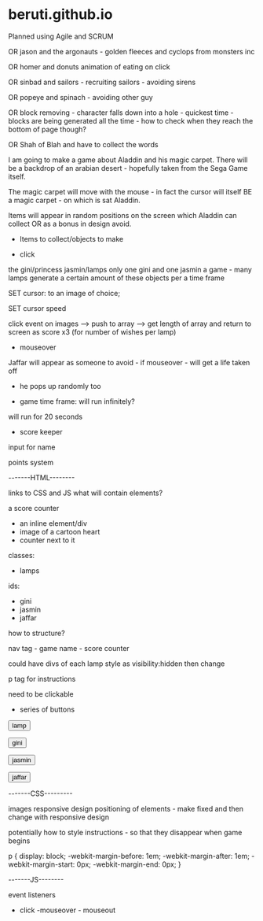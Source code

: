 # beruti.github.io

Planned using Agile and SCRUM

OR jason and the argonauts - golden fleeces and cyclops from monsters inc

OR homer and donuts animation of eating on click

OR sinbad and sailors - recruiting sailors - avoiding sirens

OR popeye and spinach - avoiding other guy

OR block removing - character falls down into a hole - quickest time - blocks are being generated all the time - how to check when they reach the bottom of page though?

OR Shah of Blah and have to collect the words

I am going to make a game about Aladdin and his magic carpet.
There will be a backdrop of an arabian desert - hopefully taken from the Sega Game itself.

The magic carpet will move with the mouse - in fact the cursor will itself BE a magic carpet - on which is sat Aladdin.

Items will appear in random positions on the screen which Aladdin can collect OR as a bonus in design avoid.

- Items to collect/objects to make

- click

the gini/princess jasmin/lamps only one gini and one jasmin a game - many lamps 
generate a certain amount of these objects per a time frame

SET cursor: to an image of choice;

SET cursor speed

click event on images
--> push to array
--> get length of array and return to screen as score  x3 (for number of wishes per lamp)

- mouseover 

Jaffar will appear as someone to avoid - if mouseover - will get a life taken off
- he pops up randomly too

- game time frame: will run infinitely?

will run for 20 seconds

- score keeper

input for name

points system 



-------HTML--------

links to CSS and JS
what will contain elements?

a score counter
- an inline element/div
- image of a cartoon heart
- counter next to it

classes:
- lamps

ids:
- gini
- jasmin
- jaffar

how to structure?

nav tag - game name - score counter

could have divs of each lamp style as visibility:hidden then change 

p tag for instructions


need to be clickable
- series of buttons

<input type="button" value="lamp" class="lamp"></input>

<input type="button" value="gini" class="gini"></input>

<input type="button" value="jasmin" class="jasmin"></input>

<input type="button" value="jaffar" class="jaffar"></input>



-------CSS---------

images
responsive design
positioning of elements - make fixed and then change with responsive design

potentially how to style instructions - so that they disappear when game begins

p {
    display: block;
    -webkit-margin-before: 1em;
    -webkit-margin-after: 1em;
    -webkit-margin-start: 0px;
    -webkit-margin-end: 0px;
}

-------JS--------

event listeners
- click
-mouseover - mouseout

